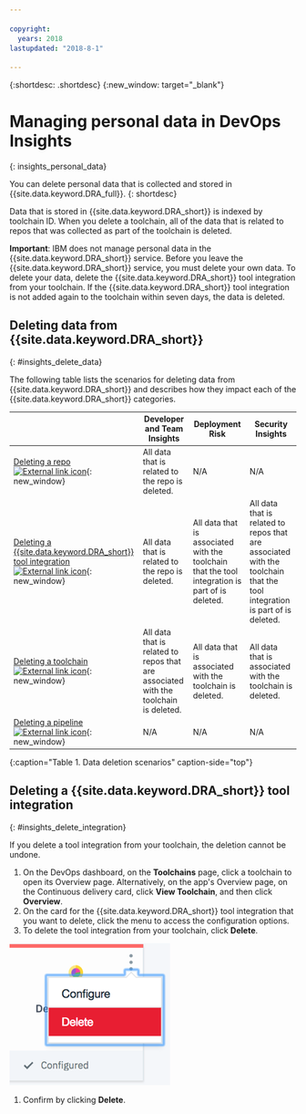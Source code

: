 ```yaml
---

copyright:
  years: 2018
lastupdated: "2018-8-1"

---
```


{:shortdesc: .shortdesc}
{:new_window: target="_blank"}

# Managing personal data in DevOps Insights
{: insights_personal_data}

You can delete personal data that is collected and stored in {{site.data.keyword.DRA_full}}.
{: shortdesc}

Data that is stored in {{site.data.keyword.DRA_short}} is indexed by toolchain ID. When you delete a toolchain, all of the data that is related to repos that was collected as part of the toolchain is deleted.

**Important**: IBM does not manage personal data in the {{site.data.keyword.DRA_short}} service. Before you leave the {{site.data.keyword.DRA_short}} service, you must delete your own data. To delete your data, delete the {{site.data.keyword.DRA_short}} tool integration from your toolchain. If the {{site.data.keyword.DRA_short}} tool integration is not added again to the toolchain within seven days, the data is deleted.

## Deleting data from {{site.data.keyword.DRA_short}}
{: #insights_delete_data}

The following table lists the scenarios for deleting data from {{site.data.keyword.DRA_short}} and describes how they impact each of the {{site.data.keyword.DRA_short}} categories.

|  | Developer and Team Insights | Deployment Risk | Security Insights |
|---------|-------------|-------------|-------------|
| [Deleting a repo ![External link icon](../../icons/launch-glyph.svg "External link icon")](/docs/services/ContinuousDelivery/cd_personal_data.html#managing_grit_data){: new_window} |	All data that is related to the repo is deleted.  | N/A | N/A |
| [Deleting a {{site.data.keyword.DRA_short}} tool integration ![External link icon](../../icons/launch-glyph.svg "External link icon")](/docs/services/ContinuousDelivery/cd_personal_data.html#managing_toolchains){: new_window} |	All data that is related to the repo is deleted.  | All data that is associated with the toolchain that the tool integration is part of is deleted. | All data that is related to repos that are associated with the toolchain that the tool integration is part of is deleted.  |
| [Deleting a toolchain ![External link icon](../../icons/launch-glyph.svg "External link icon")](/docs/services/ContinuousDelivery/cd_personal_data.html#managing_toolchains){: new_window} | All data that is related to repos that are associated with the toolchain is deleted. | All data that is associated with the toolchain is deleted.  | All data that is associated with the toolchain is deleted. |
| [Deleting a pipeline ![External link icon](../../icons/launch-glyph.svg "External link icon")](/docs/services/ContinuousDelivery/cd_personal_data.html#managing_pipeline_data){: new_window} | N/A | N/A | N/A |
{:caption="Table 1. Data deletion scenarios" caption-side="top"}

## Deleting a {{site.data.keyword.DRA_short}} tool integration
{: #insights_delete_integration}

If you delete a tool integration from your toolchain, the deletion cannot be undone.

1. On the DevOps dashboard, on the **Toolchains** page, click a toolchain to open its Overview page. Alternatively, on the app's Overview page, on the Continuous delivery card, click **View Toolchain**, and then click **Overview**.
1. On the card for the {{site.data.keyword.DRA_short}} tool integration that you want to delete, click the menu to access the configuration options.
1. To delete the tool integration from your toolchain, click **Delete**.

  ![Configuration menu](images/delete_insights_integration.png)

1. Confirm by clicking **Delete**. 
